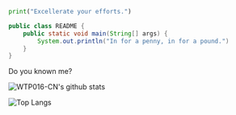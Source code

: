 ```Python
print("Excellerate your efforts.")
```
```Java
public class README {
    public static void main(String[] args) {
        System.out.println("In for a penny, in for a pound.")
    }
}
```

Do you known me?

![WTP016-CN's github stats](https://github-readme-stats.vercel.app/api?username=wtp016-cn&show_icons=true&title_color=fdfdfd&text_color=9e9e9e&icon_color=66d27e&bg_color=151515&count+private=true&show_icons=true&include_all_commits=true)

![Top Langs](https://github-readme-stats.vercel.app/api/top-langs/?username=wtp016-cn&layout=compact&title_color=fdfdfd&text_color=9e9e9e&icon_color=66d27e&bg_color=151515)


